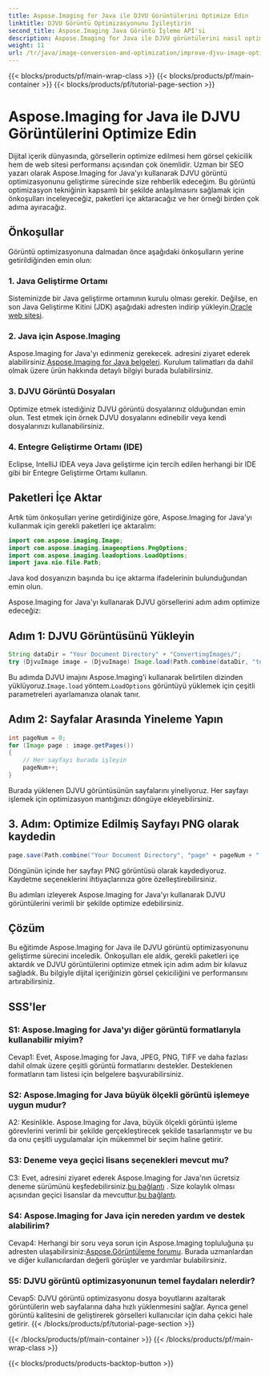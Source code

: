 ```yaml
---
title: Aspose.Imaging for Java ile DJVU Görüntülerini Optimize Edin
linktitle: DJVU Görüntü Optimizasyonunu İyileştirin
second_title: Aspose.Imaging Java Görüntü İşleme API'si
description: Aspose.Imaging for Java ile DJVU görüntülerini nasıl optimize edeceğinizi öğrenin. Görsel çekiciliği ve performansı zahmetsizce geliştirin.
weight: 11
url: /tr/java/image-conversion-and-optimization/improve-djvu-image-optimization/
---
```


{{< blocks/products/pf/main-wrap-class >}}
{{< blocks/products/pf/main-container >}}
{{< blocks/products/pf/tutorial-page-section >}}

# Aspose.Imaging for Java ile DJVU Görüntülerini Optimize Edin

Dijital içerik dünyasında, görsellerin optimize edilmesi hem görsel çekicilik hem de web sitesi performansı açısından çok önemlidir. Uzman bir SEO yazarı olarak Aspose.Imaging for Java'yı kullanarak DJVU görüntü optimizasyonunu geliştirme sürecinde size rehberlik edeceğim. Bu görüntü optimizasyon tekniğinin kapsamlı bir şekilde anlaşılmasını sağlamak için önkoşulları inceleyeceğiz, paketleri içe aktaracağız ve her örneği birden çok adıma ayıracağız.

## Önkoşullar

Görüntü optimizasyonuna dalmadan önce aşağıdaki önkoşulların yerine getirildiğinden emin olun:

### 1. Java Geliştirme Ortamı

 Sisteminizde bir Java geliştirme ortamının kurulu olması gerekir. Değilse, en son Java Geliştirme Kitini (JDK) aşağıdaki adresten indirip yükleyin.[Oracle web sitesi](https://www.oracle.com/java/technologies/javase-downloads).

### 2. Java için Aspose.Imaging

 Aspose.Imaging for Java'yı edinmeniz gerekecek. adresini ziyaret ederek alabilirsiniz.[Aspose.Imaging for Java belgeleri](https://reference.aspose.com/imaging/java/). Kurulum talimatları da dahil olmak üzere ürün hakkında detaylı bilgiyi burada bulabilirsiniz.

### 3. DJVU Görüntü Dosyaları

Optimize etmek istediğiniz DJVU görüntü dosyalarınız olduğundan emin olun. Test etmek için örnek DJVU dosyalarını edinebilir veya kendi dosyalarınızı kullanabilirsiniz.

### 4. Entegre Geliştirme Ortamı (IDE)

Eclipse, IntelliJ IDEA veya Java geliştirme için tercih edilen herhangi bir IDE gibi bir Entegre Geliştirme Ortamı kullanın.

## Paketleri İçe Aktar

Artık tüm önkoşulları yerine getirdiğinize göre, Aspose.Imaging for Java'yı kullanmak için gerekli paketleri içe aktaralım:

```java
import com.aspose.imaging.Image;
import com.aspose.imaging.imageoptions.PngOptions;
import com.aspose.imaging.loadoptions.LoadOptions;
import java.nio.file.Path;
```

Java kod dosyanızın başında bu içe aktarma ifadelerinin bulunduğundan emin olun.

Aspose.Imaging for Java'yı kullanarak DJVU görsellerini adım adım optimize edeceğiz:

## Adım 1: DJVU Görüntüsünü Yükleyin

```java
String dataDir = "Your Document Directory" + "ConvertingImages/";
try (DjvuImage image = (DjvuImage) Image.load(Path.combine(dataDir, "test.djvu"), new LoadOptions() {{ setBufferSizeHint(50); }}))
```

 Bu adımda DJVU imajını Aspose.Imaging'i kullanarak belirtilen dizinden yüklüyoruz.`Image.load` yöntem.`LoadOptions` görüntüyü yüklemek için çeşitli parametreleri ayarlamanıza olanak tanır.

## Adım 2: Sayfalar Arasında Yineleme Yapın

```java
int pageNum = 0;
for (Image page : image.getPages())
{
    // Her sayfayı burada işleyin
    pageNum++;
}
```

Burada yüklenen DJVU görüntüsünün sayfalarını yineliyoruz. Her sayfayı işlemek için optimizasyon mantığınızı döngüye ekleyebilirsiniz.

## 3. Adım: Optimize Edilmiş Sayfayı PNG olarak kaydedin

```java
page.save(Path.combine("Your Document Directory", "page" + pageNum + ".png"), new PngOptions());
```

Döngünün içinde her sayfayı PNG görüntüsü olarak kaydediyoruz. Kaydetme seçeneklerini ihtiyaçlarınıza göre özelleştirebilirsiniz.

Bu adımları izleyerek Aspose.Imaging for Java'yı kullanarak DJVU görüntülerini verimli bir şekilde optimize edebilirsiniz.

## Çözüm

Bu eğitimde Aspose.Imaging for Java ile DJVU görüntü optimizasyonunu geliştirme sürecini inceledik. Önkoşulları ele aldık, gerekli paketleri içe aktardık ve DJVU görüntülerini optimize etmek için adım adım bir kılavuz sağladık. Bu bilgiyle dijital içeriğinizin görsel çekiciliğini ve performansını artırabilirsiniz.

## SSS'ler

### S1: Aspose.Imaging for Java'yı diğer görüntü formatlarıyla kullanabilir miyim?

Cevap1: Evet, Aspose.Imaging for Java, JPEG, PNG, TIFF ve daha fazlası dahil olmak üzere çeşitli görüntü formatlarını destekler. Desteklenen formatların tam listesi için belgelere başvurabilirsiniz.

### S2: Aspose.Imaging for Java büyük ölçekli görüntü işlemeye uygun mudur?

A2: Kesinlikle. Aspose.Imaging for Java, büyük ölçekli görüntü işleme görevlerini verimli bir şekilde gerçekleştirecek şekilde tasarlanmıştır ve bu da onu çeşitli uygulamalar için mükemmel bir seçim haline getirir.

### S3: Deneme veya geçici lisans seçenekleri mevcut mu?

 C3: Evet, adresini ziyaret ederek Aspose.Imaging for Java'nın ücretsiz deneme sürümünü keşfedebilirsiniz.[bu bağlantı](https://releases.aspose.com/) . Size kolaylık olması açısından geçici lisanslar da mevcuttur.[bu bağlantı](https://purchase.aspose.com/temporary-license/).

### S4: Aspose.Imaging for Java için nereden yardım ve destek alabilirim?

 Cevap4: Herhangi bir soru veya sorun için Aspose.Imaging topluluğuna şu adresten ulaşabilirsiniz:[Aspose.Görüntüleme forumu](https://forum.aspose.com/). Burada uzmanlardan ve diğer kullanıcılardan değerli görüşler ve yardımlar bulabilirsiniz.

### S5: DJVU görüntü optimizasyonunun temel faydaları nelerdir?

Cevap5: DJVU görüntü optimizasyonu dosya boyutlarını azaltarak görüntülerin web sayfalarına daha hızlı yüklenmesini sağlar. Ayrıca genel görüntü kalitesini de geliştirerek görselleri kullanıcılar için daha çekici hale getirir.
{{< /blocks/products/pf/tutorial-page-section >}}

{{< /blocks/products/pf/main-container >}}
{{< /blocks/products/pf/main-wrap-class >}}

{{< blocks/products/products-backtop-button >}}

